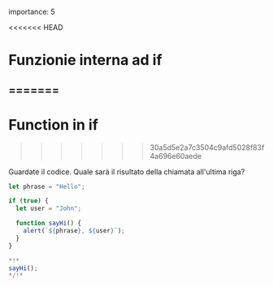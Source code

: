 importance: 5

<<<<<<< HEAD
# Funzionie interna ad if
=======
---
# Function in if
>>>>>>> 30a5d5e2a7c3504c9afd5028f83f4a696e60aede

Guardate il codice. Quale sarà il risultato della chiamata all'ultima riga?

```js run
let phrase = "Hello";

if (true) {
  let user = "John";

  function sayHi() {
    alert(`${phrase}, ${user}`);
  }
}

*!*
sayHi();
*/!*
```
